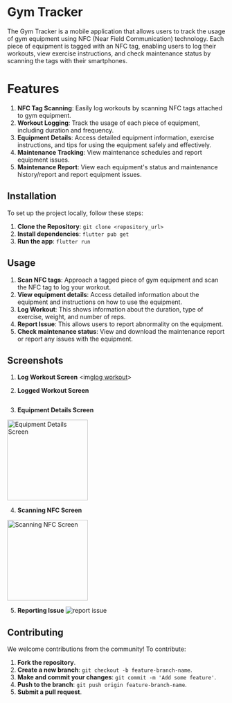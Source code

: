 # Gym Tracker

The Gym Tracker is a mobile application that allows users to track the usage of gym equipment using NFC (Near Field Communication) technology. Each piece of equipment is tagged with an NFC tag, enabling users to log their workouts, view exercise instructions, and check maintenance status by scanning the tags with their smartphones.

# Features

1. **NFC Tag Scanning**: Easily log workouts by scanning NFC tags attached to gym equipment.
2. **Workout Logging**: Track the usage of each piece of equipment, including duration and frequency.
3. **Equipment Details**: Access detailed equipment information, exercise instructions, and tips for using the equipment safely and effectively.
4. **Maintenance Tracking**: View maintenance schedules and report equipment issues.
5. **Maintenance Report**: View each equipment's status and maintenance history/report and report equipment issues.

## Installation

To set up the project locally, follow these steps:

1. **Clone the Repository**: `git clone <repository_url>`
2. **Install dependencies**: `flutter pub get`
3. **Run the app**: `flutter run`

## Usage

1. **Scan NFC tags**: Approach a tagged piece of gym equipment and scan the NFC tag to log your workout.
2. **View equipment details**: Access detailed information about the equipment and instructions on how to use the equipment.
3. **Log Workout**: This shows information about the duration, type of exercise, weight, and number of reps.
4. **Report Issue**: This allows users to report abnormality on the equipment.
5. **Check maintenance status**: View and download the maintenance report or report any issues with the equipment.

## Screenshots
1. **Log Workout Screen**
<img[log workout](https://github.com/user-attachments/assets/9dabb303-669c-4b15-b0f1-05abd9e00f49)>


2. **Logged Workout Screen**
<img >

3. **Equipment Details Screen**
<img width= "186" alt="Equipment Details Screen" src= "https://github.com/user-attachments/assets/c83b837d-65d4-4643-ba2d-1d5b8843f53e">

4. **Scanning NFC Screen**
<img width= "186" alt="Scanning NFC Screen" src= "https://github.com/user-attachments/assets/c1c502dd-9eff-4ec9-8029-cb542ee5961c">

5. **Reporting Issue**
   ![report issue](https://github.com/user-attachments/assets/6f4b4865-f2cf-4c3e-bd64-da4ec4b7687c)




## Contributing

We welcome contributions from the community! To contribute:

1. **Fork the repository**.
2. **Create a new branch**: `git checkout -b feature-branch-name`.
3. **Make and commit your changes**: `git commit -m 'Add some feature'`.
4. **Push to the branch**: `git push origin feature-branch-name`.
5. **Submit a pull request**.

